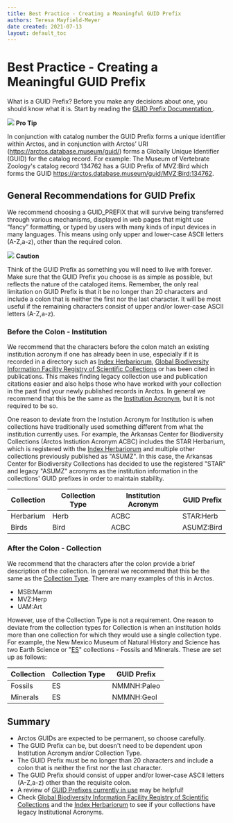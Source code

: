 ```yaml
---
title: Best Practice - Creating a Meaningful GUID Prefix 
authors: Teresa Mayfield-Meyer
date created: 2021-07-13
layout: default_toc
---
```


# Best Practice - Creating a Meaningful GUID Prefix 

What is a GUID Prefix? Before you make any decisions about one, you should know what it is. Start by reading the [GUID Prefix Documentation ](https://handbook.arctosdb.org/documentation/catalog.html#guid-prefix).

![](https://raw.githubusercontent.com/ArctosDB/documentation-wiki/gh-pages/tutorial_images/Bear%20Pro.jpg) **Pro Tip**  

In conjunction with catalog number the GUID Prefix forms a unique identifier within Arctos, and in conjunction with Arctos’ URI (https://arctos.database.museum/guid/) forms a Globally Unique Identifier (GUID) for the catalog record. For example: The Museum of Vertebrate Zoology's catalog record 134762 has a GUID Prefix of MVZ:Bird which forms the GUID https://arctos.database.museum/guid/MVZ:Bird:134762.

## General Recommendations for GUID Prefix 

We recommend choosing a GUID_PREFIX that will survive being transferred through various mechanisms, displayed in web pages that might use “fancy” formatting, or typed by users with many kinds of input devices in many languages. This means using only upper and lower-case ASCII letters (A-Z,a-z), other than the required colon. 

![](https://raw.githubusercontent.com/ArctosDB/documentation-wiki/gh-pages/tutorial_images/Bear%20Caution.jpg) **Caution**  

Think of the GUID Prefix as something you will need to live with forever. Make sure that the GUID Prefix you choose is as simple as possible, but reflects the nature of the cataloged items. Remember, the only real limitation on GUID Prefix is that it be no longer than 20 characters and include a colon that is neither the first nor the last character. It will be most useful if the remaining characters consist of upper and/or lower-case ASCII letters (A-Z,a-z).

### Before the Colon - Institution

We recommend that the characters before the colon match an existing institution acronym if one has already been in use, especially if it is recorded in a directory such as <a href="http://sweetgum.nybg.org/science/ih/" class="external">Index Herbariorum</a>, <a href="https://www.gbif.org/grscicoll">Global Biodiversity Information Facility Registry of Scientific Collections</a> or has been cited in publications. This makes finding legacy collection use and publication citations easier and also helps those who have worked with your collection in the past find your newly published records in Arctos. In general we recommend that this be the same as the <a href="https://handbook.arctosdb.org/documentation/catalog.html#institution-acronym" class="external">Institution Acronym</a>, but it is not required to be so.

One reason to deviate from the Instution Acronym for Institution is when collections have traditionally used something different from what the institution currently uses. For example, the Arkansas Center for Biodiversity Collections (Arctos Instiution Acronym ACBC) includes the STAR Herbarium, which is registered with the <a href="http://sweetgum.nybg.org/science/ih/herbarium-details/?irn=123984" class="external">Index Herbariorum</a> and multiple other collections previously published as "ASUMZ". In this case, the Arkansas Center for Biodiversity Collections has decided to use the registered "STAR" and legacy "ASUMZ" acronyms as the institution information in the collections' GUID prefixes in order to maintain stability.

Collection | Collection Type | Institution Acronym | GUID Prefix 
  -- | -- | -- | -- 
Herbarium | Herb | ACBC | STAR:Herb 
Birds | Bird | ACBC | ASUMZ:Bird


### After the Colon - Collection 

We recommend that the characters after the colon provide a brief description of the collection. In general we recommend that this be the same as the <a href="https://arctos.database.museum/info/ctDocumentation.cfm?table=ctcollection_cde" class="external">Collection Type</a>. There are many examples of this in Arctos.

 - MSB:Mamm
 - MVZ:Herp
 - UAM:Art
 
However, use of the Collection Type is not a requirement. One reason to deviate from the collection types for Collection is when an institution holds more than one collection for which they would use a single collection type. For example, the New Mexico Museum of Natural History and Science has two Earth Science or "<a href="https://arctos.database.museum/info/ctDocumentation.cfm?table=ctcollection_cde#es" class="external">ES</a>" collections - Fossils and Minerals. These are set up as follows:

Collection | Collection Type | GUID Prefix 
  -- | -- | -- 
Fossils | ES | NMMNH:Paleo 
Minerals | ES | NMMNH:Geol 


## Summary

 - Arctos GUIDs are expected to be permanent, so choose carefully.
 - The GUID Prefix can be, but doesn't need to be dependent upon Institution Acronym and/or Collection Type.
 - The GUID Prefix must be no longer than 20 characters and include a colon that is neither the first nor the last character.
 - The GUID Prefix should consist of upper and/or lower-case ASCII letters (A-Z,a-z) other than the requisite colon.
 - A review of <a href="https://arctos.database.museum/home.cfm" class="external">GUID Prefixes currently in use</a> may be helpful!
  - Check <a href="https://www.gbif.org/grscicoll">Global Biodiversity Information Facility Registry of Scientific Collections</a> and the <a href="http://sweetgum.nybg.org/science/ih/herbarium-details/?irn=123984" class="external">Index Herbariorum</a> to see if your collections have legacy Institutional Acronyms.
